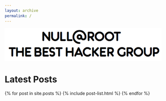 ```yaml
---
layout: archive
permalink: /
---
```


<p align="center">
	<img src="images/n2rlogo.png">
</p>

# Latest Posts

<div class="tiles">
{% for post in site.posts %}
	{% include post-list.html %}
{% endfor %}
</div><!-- /.tiles -->
